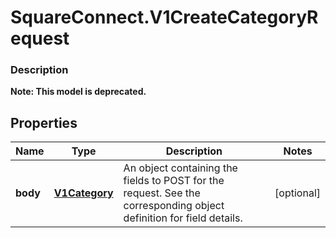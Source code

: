 # SquareConnect.V1CreateCategoryRequest

### Description
**Note: This model is deprecated.**



## Properties
Name | Type | Description | Notes
------------ | ------------- | ------------- | -------------
**body** | [**V1Category**](V1Category.md) | An object containing the fields to POST for the request.  See the corresponding object definition for field details. | [optional] 


